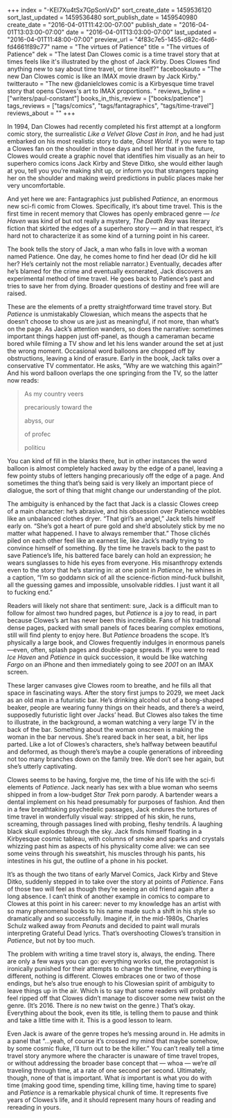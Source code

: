 +++
index = "-KEI7Xu4tSx7GpSonVxD"
sort_create_date = 1459536120
sort_last_updated = 1459536480
sort_publish_date = 1459540980
create_date = "2016-04-01T11:42:00-07:00"
publish_date = "2016-04-01T13:03:00-07:00"
date = "2016-04-01T13:03:00-07:00"
last_updated = "2016-04-01T11:48:00-07:00"
preview_url = "4f83c7e5-1455-d82c-f4d6-fd4661f89c77"
name = "The virtues of Patience"
title = "The virtues of Patience"
dek = "The latest Dan Clowes comic is a time travel story that at times feels like it's illustrated by the ghost of Jack Kirby. Does Clowes find anything new to say about time travel, or time itself?"
facebookauto = "The new Dan Clowes comic is like an IMAX movie drawn by Jack Kirby."
twitterauto = "The new @danielclowes comic is a Kirbyesque time travel story that opens Clowes's art to IMAX proportions. "
reviews_byline = ["writers/paul-constant"]
books_in_this_review = ["books/patience"]
tags_reviews = ["tags/comics", "tags/fantagraphics", "tags/time-travel"]
reviews_about = ""
+++

In 1994, Dan Clowes had recently completed his first attempt at a longform comic story, the surrealistic *Like a Velvet Glove Cast in Iron*, and he had just embarked on his most realistic story to date, *Ghost World*. If you were to tap a Clowes fan on the shoulder in those days and tell her that in the future, Clowes would create a graphic novel that identifies him visually as an heir to superhero comics icons Jack Kirby and Steve Ditko, she would either laugh at you, tell you you’re making shit up, or inform you that strangers tapping her on the shoulder and making weird predictions in public places make her very uncomfortable.

And yet here we are: Fantagraphics just published *Patience*, an enormous new sci-fi comic from Clowes. Specifically, it’s about time travel. This is the first time in recent memory that Clowes has openly embraced genre — *Ice Haven* was kind of but not really a mystery, *The Death Ray* was literary fiction that skirted the edges of a superhero story — and in that respect, it’s hard not to characterize it as some kind of a turning point in his career.

The book tells the story of Jack, a man who falls in love with a woman named Patience. One day, he comes home to find her dead (Or did he kill her?  He’s certainly not the most reliable narrator.) Eventually, decades after he’s blamed for the crime and eventually exonerated, Jack discovers an experimental method of time travel. He goes back to Patience’s past and tries to save her from dying. Broader questions of destiny and free will are raised.

These are the elements of a pretty straightforward time travel story. But *Patience* is unmistakably Clowesian, which means the aspects that he doesn’t choose to show us are just as meaningful, if not more, than what’s on the page. As Jack’s attention wanders, so does the narrative: sometimes important things happen just off-panel, as though a cameraman became bored while filming a TV show and let his lens wander around the set at just the wrong moment. Occasional word balloons are chopped off by obstructions, leaving a kind of erasure. Early in the book, Jack talks over a conservative TV commentator. He asks, “Why are we watching this again?” And his word balloon overlaps the one springing from the TV, so the latter now reads:

<blockquote><p>As my country veers</p>
<p>precariously toward the</p>
<p>abyss, our</p>
<p>of profec</p>
<p>politicu</p></blockquote>

You can kind of fill in the blanks there, but in other instances the word balloon is almost completely hacked away by the edge of a panel, leaving a few pointy stubs of letters hanging precariously off the edge of a page. And sometimes the thing that’s being said is very likely an important piece of dialogue, the sort of thing that might change our understanding of the plot. 


The ambiguity is enhanced by the fact that Jack is a classic Clowes creep of a main character: he’s abrasive, and his obsession over Patience wobbles like an unbalanced clothes dryer. “That girl’s an angel,” Jack tells himself early on. “She’s got a heart of pure gold and she’d absolutely stick by me no matter what happened. I have to always remember that.” Those clichés piled on each other feel like an earnest lie, like Jack’s madly trying to convince himself of something. By the time he travels back to the past to save Patience’s life, his battered face barely can hold an expression; he wears sunglasses to hide his eyes from everyone. His misanthropy extends even to the story that he’s starring in: at one point in *Patience*, he whines in a caption, “I’m so goddamn sick of all the science-fiction mind-fuck bullshit, all the guessing games and impossible, unsolvable riddles. I just want it all to fucking end.”

<div class="break"></div>

Readers will likely not share that sentiment: sure, Jack is a difficult man to follow for almost two hundred pages, but *Patience* is a joy to read, in part because Clowes’s art has never been this incredible. Fans of his traditional dense pages, packed with small panels of faces bearing complex emotions, still will find plenty to enjoy here. But *Patience* broadens the scope. It’s physically a large book, and Clowes frequently indulges in enormous panels—even, often, splash pages and double-page spreads.  If you were to read *Ice Haven* and *Patience* in quick succession, it would be like watching *Fargo* on an iPhone and then immediately going to see *2001* on an IMAX screen.

These larger canvases give Clowes room to breathe, and he fills all that space in fascinating ways. After the story first jumps to 2029, we meet Jack as an old man in a futuristic bar. He’s drinking alcohol out of a bong-shaped beaker, people are wearing funny things on their heads, and there’s a weird, supposedly futuristic light over Jacks’ head. But Clowes also takes the time to illustrate, in the background, a woman watching a very large TV in the back of the bar. Something about the woman onscreen is making the woman in the bar nervous. She’s reared back in her seat, a bit, her lips parted. Like a lot of Clowes’s characters, she’s halfway between beautiful and deformed, as though there’s maybe a couple generations of inbreeding not too many branches down on the family tree. We don’t see her again, but she’s utterly captivating.

Clowes seems to be having, forgive me, the time of his life with the sci-fi elements of *Patience*. Jack nearly has sex with a blue woman who seems shipped in from a low-budget *Star Trek* porn parody. A bartender wears a dental implement on his head presumably for purposes of fashion. And then in a few breathtaking psychedelic passages, Jack endures the tortures of time travel in wonderfully visual way: stripped of his skin, he runs, screaming, through passages lined with probing, fleshy tendrils. A laughing black skull explodes through the sky. Jack finds himself floating in a Kirbyesque cosmic tableau, with columns of smoke and sparks and crystals whizzing past him as aspects of his physicality come alive: we can see some veins through his sweatshirt, his muscles through his pants, his intestines in his gut, the outline of a phone in his pocket. 

It’s as though the two titans of early Marvel Comics, Jack Kirby and Steve Ditko, suddenly stepped in to take over the story at points of *Patience*. Fans of those two will feel as though they’re seeing an old friend again after a long absence. I can’t think of another example in comics to compare to Clowes at this point in his career: never to my knowledge has an artist with so many phenomenal books to his name made such a shift in his style so dramatically and so successfully. Imagine if, in the mid-1980s, Charles Schulz walked away from *Peanuts* and decided to paint wall murals interpreting Grateful Dead lyrics. That’s overshooting Clowes’s transition in *Patience*, but not by too much.

<div class="break"></div>

The problem with writing a time travel story is, always, the ending. There are only a few ways you can go: everything works out, the protagonist is ironically punished for their attempts to change the timeline, everything is different, nothing is different. Clowes embraces one or two of those endings, but he’s also true enough to his Clowesian spirit of ambiguity to leave things up in the air. Which is to say that some readers will probably feel ripped off that Clowes didn’t manage to discover some new twist on the genre. (It’s 2016. There *is* no new twist on the genre.) That’s okay. Everything about the book, even its title, is telling them to pause and think and take a little time with it. This is a good lesson to learn.

Even Jack is aware of the genre tropes he’s messing around in. He admits in a panel that “…yeah, of course it’s crossed my mind that maybe somehow, by some cosmic fluke, I’ll turn out to be the killer.” You can’t really tell a time travel story anymore where the character is unaware of time travel tropes, or without addressing the broader base concept that — whoa — we’re *all* traveling through time, at a rate of one second per second. Ultimately, though, none of that is important. What *is* important is what you do with time (making good time, spending time, killing time, having time to spare) and *Patience* is a remarkable physical chunk of time. It represents five years of Clowes’s life, and it should represent many hours of reading and rereading in yours.
